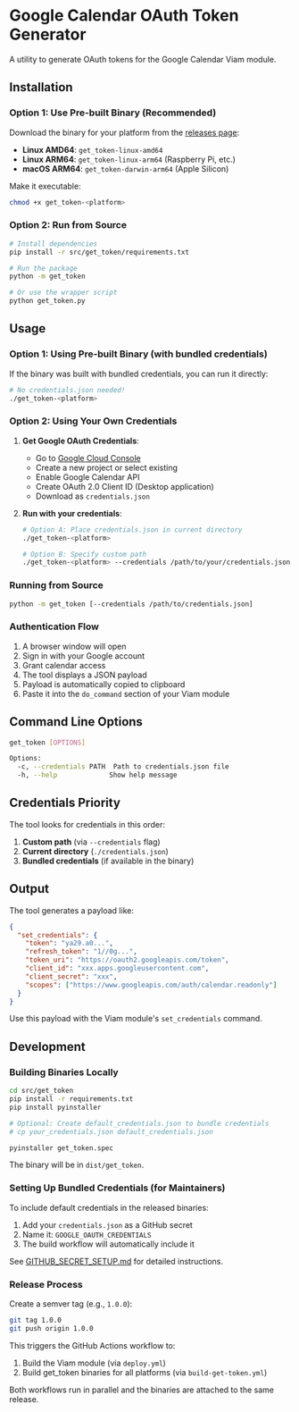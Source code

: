 # Google Calendar OAuth Token Generator

A utility to generate OAuth tokens for the Google Calendar Viam module.

## Installation

### Option 1: Use Pre-built Binary (Recommended)

Download the binary for your platform from the [releases page](https://github.com/michaellee1019/working-wheel/releases):

- **Linux AMD64**: `get_token-linux-amd64`
- **Linux ARM64**: `get_token-linux-arm64` (Raspberry Pi, etc.)
- **macOS ARM64**: `get_token-darwin-arm64` (Apple Silicon)

Make it executable:
```bash
chmod +x get_token-<platform>
```

### Option 2: Run from Source

```bash
# Install dependencies
pip install -r src/get_token/requirements.txt

# Run the package
python -m get_token

# Or use the wrapper script
python get_token.py
```

## Usage

### Option 1: Using Pre-built Binary (with bundled credentials)

If the binary was built with bundled credentials, you can run it directly:

```bash
# No credentials.json needed!
./get_token-<platform>
```

### Option 2: Using Your Own Credentials

1. **Get Google OAuth Credentials**:
   - Go to [Google Cloud Console](https://console.cloud.google.com/apis/credentials)
   - Create a new project or select existing
   - Enable Google Calendar API
   - Create OAuth 2.0 Client ID (Desktop application)
   - Download as `credentials.json`

2. **Run with your credentials**:
   ```bash
   # Option A: Place credentials.json in current directory
   ./get_token-<platform>
   
   # Option B: Specify custom path
   ./get_token-<platform> --credentials /path/to/your/credentials.json
   ```

### Running from Source

```bash
python -m get_token [--credentials /path/to/credentials.json]
```

### Authentication Flow

1. A browser window will open
2. Sign in with your Google account
3. Grant calendar access
4. The tool displays a JSON payload
5. Payload is automatically copied to clipboard
6. Paste it into the `do_command` section of your Viam module

## Command Line Options

```bash
get_token [OPTIONS]

Options:
  -c, --credentials PATH  Path to credentials.json file
  -h, --help             Show help message
```

## Credentials Priority

The tool looks for credentials in this order:

1. **Custom path** (via `--credentials` flag)
2. **Current directory** (`./credentials.json`)
3. **Bundled credentials** (if available in the binary)

## Output

The tool generates a payload like:

```json
{
  "set_credentials": {
    "token": "ya29.a0...",
    "refresh_token": "1//0g...",
    "token_uri": "https://oauth2.googleapis.com/token",
    "client_id": "xxx.apps.googleusercontent.com",
    "client_secret": "xxx",
    "scopes": ["https://www.googleapis.com/auth/calendar.readonly"]
  }
}
```

Use this payload with the Viam module's `set_credentials` command.

## Development

### Building Binaries Locally

```bash
cd src/get_token
pip install -r requirements.txt
pip install pyinstaller

# Optional: Create default_credentials.json to bundle credentials
# cp your_credentials.json default_credentials.json

pyinstaller get_token.spec
```

The binary will be in `dist/get_token`.

### Setting Up Bundled Credentials (for Maintainers)

To include default credentials in the released binaries:

1. Add your `credentials.json` as a GitHub secret
2. Name it: `GOOGLE_OAUTH_CREDENTIALS`
3. The build workflow will automatically include it

See [GITHUB_SECRET_SETUP.md](GITHUB_SECRET_SETUP.md) for detailed instructions.

### Release Process

Create a semver tag (e.g., `1.0.0`):

```bash
git tag 1.0.0
git push origin 1.0.0
```

This triggers the GitHub Actions workflow to:
1. Build the Viam module (via `deploy.yml`)
2. Build get_token binaries for all platforms (via `build-get-token.yml`)

Both workflows run in parallel and the binaries are attached to the same release.

